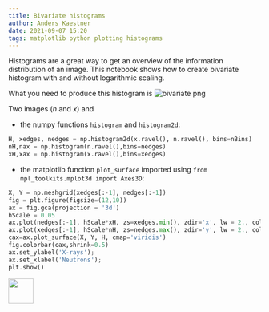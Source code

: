 ```yaml
---
title: Bivariate histograms
author: Anders Kaestner
date: 2021-09-07 15:20
tags: matplotlib python plotting histograms
---
```

Histograms are a great way to get an overview of the information distribution of an image. This notebook shows how to create bivariate histogram with and without logarithmic scaling.

What you need to produce this histogram is
![bivariate png](https://user-images.githubusercontent.com/11174364/212683994-408bbd30-80c3-418d-88b0-35f0b40c3e6d.png)

Two images (_n_ and _x_) and 
- the numpy functions ```histogram``` and ```histogram2d```:
```python
H, xedges, nedges = np.histogram2d(x.ravel(), n.ravel(), bins=nBins)
nH,nax = np.histogram(n.ravel(),bins=nedges)
xH,xax = np.histogram(x.ravel(),bins=xedges)
```
- the matplotlib function ```plot_surface``` imported using ```from mpl_toolkits.mplot3d import Axes3D```:
```python
X, Y = np.meshgrid(xedges[:-1], nedges[:-1])
fig = plt.figure(figsize=(12,10))
ax = fig.gca(projection = '3d')
hScale = 0.05
ax.plot(nedges[:-1], hScale*xH, zs=xedges.min(), zdir='x', lw = 2., color = 'coral')
ax.plot(xedges[:-1], hScale*nH, zs=nedges.max(), zdir='y', lw = 2., color = 'cornflowerblue')
cax=ax.plot_surface(X, Y, H, cmap='viridis')
fig.colorbar(cax,shrink=0.5)
ax.set_ylabel('X-rays');
ax.set_xlabel('Neutrons');
plt.show()
```

[<img src="https://upload.wikimedia.org/wikipedia/commons/3/38/Jupyter_logo.svg" height="50px"/>](https://nbviewer.jupyter.org/github/neutronimaging/coding-recipes/blob/main/python/HistgramRecipes.ipynb)
